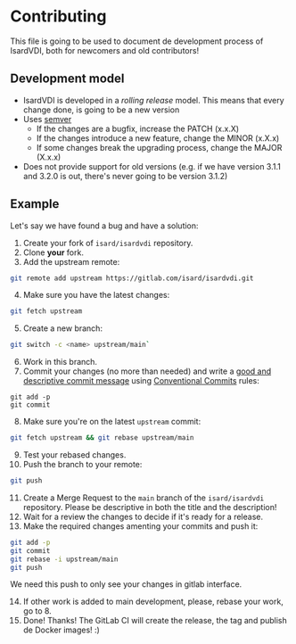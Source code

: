 # Contributing

This file is going to be used to document de development process of IsardVDI, both for newcomers and old contributors!

## Development model

- IsardVDI is developed in a *rolling release* model. This means that every change done, is going to be a new version
- Uses [semver](https://semver.org/)
  + If the changes are a bugfix, increase the PATCH (x.x.X)
  + If the changes introduce a new feature, change the MINOR (x.X.x)
  + If some changes break the upgrading process, change the MAJOR (X.x.x)
- Does not provide support for old versions (e.g. if we have version 3.1.1 and 3.2.0 is out, there's never going to be version 3.1.2)

## Example

Let's say we have found a bug and have a solution:

1. Create your fork of `isard/isardvdi` repository.
2. Clone **your** fork.
3. Add the upstream remote:

```sh
git remote add upstream https://gitlab.com/isard/isardvdi.git
```

4. Make sure you have the latest changes:

```sh
git fetch upstream
```

5. Create a new branch:

```sh
git switch -c <name> upstream/main`
```

6. Work in this branch.
7. Commit your changes (no more than needed) and write a [good and descriptive commit message](https://www.freecodecamp.org/news/writing-good-commit-messages-a-practical-guide/) using [Conventional Commits](https://www.conventionalcommits.org) rules:

```
git add -p
git commit
```

8. Make sure you're on the latest `upstream` commit:

```sh
git fetch upstream && git rebase upstream/main
```

9. Test your rebased changes.
10. Push the branch to your remote:

```sh
git push
```

11. Create a Merge Request to the `main` branch of the `isard/isardvdi` repository. Please be descriptive in both the title and the description!
12. Wait for a review the changes to decide if it's ready for a release.
13. Make the required changes amenting your commits and push it:

```sh
git add -p
git commit
git rebase -i upstream/main
git push
```

  We need this push to only see your changes in gitlab interface.

14. If other work is added to main development, please, rebase your work, go to 8.
15. Done! Thanks! The GitLab CI will create the release, the tag and publish de Docker images! :)
